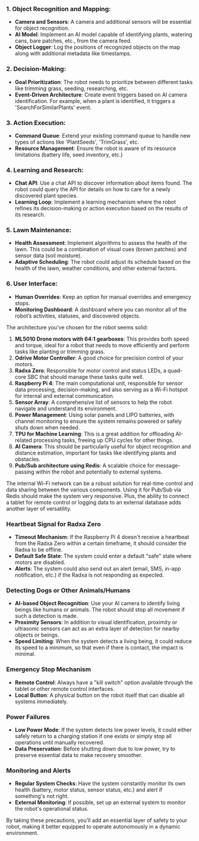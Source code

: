 ### 1. Object Recognition and Mapping:

- **Camera and Sensors**: A camera and additional sensors will be essential for object recognition.
- **AI Model**: Implement an AI model capable of identifying plants, watering cans, bare patches, etc., from the camera feed.
- **Object Logger**: Log the positions of recognized objects on the map along with additional metadata like timestamps.

### 2. Decision-Making:

- **Goal Prioritization**: The robot needs to prioritize between different tasks like trimming grass, seeding, researching, etc.
- **Event-Driven Architecture**: Create event triggers based on AI camera identification. For example, when a plant is identified, it triggers a 'SearchForSimilarPlants' event.

### 3. Action Execution:

- **Command Queue**: Extend your existing command queue to handle new types of actions like 'PlantSeeds', 'TrimGrass', etc.
- **Resource Management**: Ensure the robot is aware of its resource limitations (battery life, seed inventory, etc.)

### 4. Learning and Research:

- **Chat API**: Use a chat API to discover information about items found. The robot could query the API for details on how to care for a newly discovered plant species.
- **Learning Loop**: Implement a learning mechanism where the robot refines its decision-making or action execution based on the results of its research.

### 5. Lawn Maintenance:

- **Health Assessment**: Implement algorithms to assess the health of the lawn. This could be a combination of visual cues (brown patches) and sensor data (soil moisture).
- **Adaptive Scheduling**: The robot could adjust its schedule based on the health of the lawn, weather conditions, and other external factors.

### 6. User Interface:

- **Human Overrides**: Keep an option for manual overrides and emergency stops.
- **Monitoring Dashboard**: A dashboard where you can monitor all of the robot’s activities, statuses, and discovered objects.



The architecture you've chosen for the robot seems solid:

1. **ML5010 Drone motors with 64:1 gearboxes**: This provides both speed and torque, ideal for a robot that needs to move efficiently and perform tasks like planting or trimming grass.
2. **Odrive Motor Controller**: A good choice for precision control of your motors.
3. **Radxa Zero**: Responsible for motor control and status LEDs, a quad-core SBC that should manage these tasks quite well.
4. **Raspberry Pi 4**: The main computational unit, responsible for sensor data processing, decision-making, and also serving as a Wi-Fi hotspot for internal and external communication.
5. **Sensor Array**: A comprehensive list of sensors to help the robot navigate and understand its environment.
6. **Power Management**: Using solar panels and LIPO batteries, with channel monitoring to ensure the system remains powered or safely shuts down when needed.
7. **TPU for Machine Learning**: This is a great addition for offloading AI-related processing tasks, freeing up CPU cycles for other things.
8. **AI Camera**: This should be particularly useful for object recognition and distance estimation, important for tasks like identifying plants and obstacles.
9. **Pub/Sub architecture using Redis**: A scalable choice for message-passing within the robot and potentially to external systems.

The internal Wi-Fi network can be a robust solution for real-time control and data sharing between the various components. Using it for Pub/Sub via Redis should make the system very responsive. Plus, the ability to connect a tablet for remote control or logging data to an external database adds another layer of versatility.



### Heartbeat Signal for Radxa Zero

- **Timeout Mechanism**: If the Raspberry Pi 4 doesn't receive a heartbeat from the Radxa Zero within a certain timeframe, it should consider the Radxa to be offline.
- **Default Safe State**: The system could enter a default "safe" state where motors are disabled.
- **Alerts**: The system could also send out an alert (email, SMS, in-app notification, etc.) if the Radxa is not responding as expected.

### Detecting Dogs or Other Animals/Humans

- **AI-based Object Recognition**: Use your AI camera to identify living beings like humans or animals. The robot should stop all movement if such a detection is made.
- **Proximity Sensors**: In addition to visual identification, proximity or ultrasonic sensors can act as an extra layer of detection for nearby objects or beings.
- **Speed Limiting**: When the system detects a living being, it could reduce its speed to a minimum, so that even if there is contact, the impact is minimal.

### Emergency Stop Mechanism

- **Remote Control**: Always have a "kill switch" option available through the tablet or other remote control interfaces.
- **Local Button**: A physical button on the robot itself that can disable all systems immediately.

### Power Failures

- **Low Power Mode**: If the system detects low power levels, it could either safely return to a charging station if one exists or simply stop all operations until manually recovered.
- **Data Preservation**: Before shutting down due to low power, try to preserve essential data to make recovery smoother.

### Monitoring and Alerts

- **Regular System Checks**: Have the system constantly monitor its own health (battery, motor status, sensor status, etc.) and alert if something's not right.
- **External Monitoring**: If possible, set up an external system to monitor the robot's operational status.

By taking these precautions, you'll add an essential layer of safety to your robot, making it better equipped to operate autonomously in a dynamic environment.